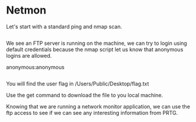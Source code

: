 # Netmon

Let's start with a standard ping and nmap scan.

<figure><img src="../../../.gitbook/assets/image (1) (1) (1) (1) (1) (1) (1) (1) (1) (1).png" alt=""><figcaption></figcaption></figure>

We see an FTP server is running on the machine, we can try to login using default credentials because the nmap script let us know that anonymous logins are allowed.

anonymous:anonymous

<figure><img src="../../../.gitbook/assets/image (2) (1) (1) (1) (1) (1) (1) (1) (1).png" alt=""><figcaption></figcaption></figure>

You will find the user flag in /Users/Public/Desktop/flag.txt

Use the get command to download the file to you local machine.

Knowing that we are running a network monitor application, we can use the ftp access to see if we can see any interesting information from PRTG.
